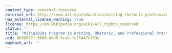 ```yaml
---
content_type: external-resource
external_url: http://cmsw.mit.edu/education/writing-rhetoric-professional-communication/
has_external_license_warning: true
license: https://en.wikipedia.org/wiki/All_rights_reserved
status: ''
title: "MIT\u2019s Program in Writing, Rhetoric, and Professional Practice (WRAP)"
uid: 8b589521-6600-4bd8-9cab-fc55447e753c
wayback_url: ''
---
```

